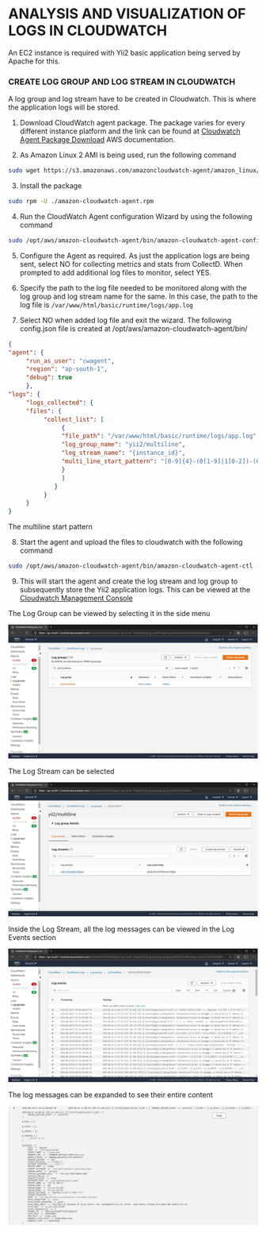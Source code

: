 # ANALYSIS AND VISUALIZATION OF LOGS IN CLOUDWATCH

An EC2 instance is required with Yii2 basic application being served by Apache for this.

### CREATE LOG GROUP AND LOG STREAM IN CLOUDWATCH
A log group and log stream have to be created in Cloudwatch. This is where the application logs will be stored.

1. Download CloudWatch agent package. The package varies for every different instance platform and the link can be found at [Cloudwatch Agent Package Download](https://docs.aws.amazon.com/AmazonCloudWatch/latest/monitoring/download-cloudwatch-agent-commandline.html) AWS documentation.

2. As Amazon Linux 2 AMI is being used, run the following command
```bash
sudo wget https://s3.amazonaws.com/amazoncloudwatch-agent/amazon_linux/amd64/latest/amazon-cloudwatch-agent.rpm
```

3. Install the package
```bash
sudo rpm -U ./amazon-cloudwatch-agent.rpm
```

4. Run the CloudWatch Agent configuration Wizard by using the following command 
```bash
sudo /opt/aws/amazon-cloudwatch-agent/bin/amazon-cloudwatch-agent-config-wizard
```

5. Configure the Agent as required. As just the application logs are being sent, select NO for collecting metrics and stats from CollectD. When prompted to add additional log files to monitor, select YES.

6. Specify the path to the log file needed to be monitored along with the log group and log stream name for the same. In this case, the path to the log file is `/var/www/html/basic/runtime/logs/app.log`

7. Select NO when added log file and exit the wizard. The following config.json file is created at /opt/aws/amazon-cloudwatch-agent/bin/
```json
{
"agent": {
     "run_as_user": "cwagent",
     "region": "ap-south-1",
     "debug": true
     },
"logs": {
     "logs_collected": {
     "files": {
          "collect_list": [
               {
               "file_path": "/var/www/html/basic/runtime/logs/app.log",
               "log_group_name": "yii2/multiline",
               "log_stream_name": "{instance_id}",
               "multi_line_start_pattern": "[0-9]{4}-(0[1-9]|1[0-2])-(0[1-9]|[1-2][0-9]|3[0-1]) (2[0-3]|[01][0-9]):[0-5][0-9]"
               }
               ]
             }
          }
     }
}
```
The multiline start pattern 

8. Start the agent and upload the files to cloudwatch with the following command
```bash
sudo /opt/aws/amazon-cloudwatch-agent/bin/amazon-cloudwatch-agent-ctl -a fetch-config -m ec2 -c file:/opt/aws/amazon-cloudwatch-agent/bin/config.json -s
```

9. This will start the agent and create the log stream and log group to subsequently store the Yii2 application logs. This can be viewed at the [Cloudwatch Management Console](https://ap-south-1.console.aws.amazon.com/cloudwatch/home)

The Log Group can be viewed by selecting it in the side menu

![Log Groups](/screenshots/Amazon%20Web%20Services/Log%20Groups.jpg)

The Log Stream can be selected

![Log Streams](/screenshots/Amazon%20Web%20Services/Log%20Streams.jpg)

Inside the Log Stream, all the log messages can be viewed in the Log Events section

![Log Events](/screenshots/Amazon%20Web%20Services/Log%20Events.jpg)

The log messages can be expanded to see their entire content

![Log Messages](/screenshots/Amazon%20Web%20Services/Cloudwatch%20Log%20Message.jpg)
